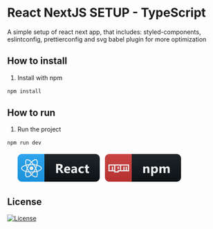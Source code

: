 # React NextJS SETUP - TypeScript

A simple setup of react next app, that includes: styled-components, eslintconfig, prettierconfig and svg babel plugin for more optimization

## How to install

1. Install with npm

```sh
npm install
```

## How to run

1. Run the project

```sh
npm run dev
```

<p>
<img height="20" width="16" src="https://assets.vercel.com/image/upload/v1538361091/repositories/next-js/next-js.png">
<img src="https://raw.githubusercontent.com/8bithemant/8bithemant/master/svg/dev/frameworks/react.svg" alt="react" style="vertical-align:top; margin:4px">
  <img src="https://raw.githubusercontent.com/8bithemant/8bithemant/master/svg/dev/services/npm.svg" alt="npm" style="vertical-align:top; margin:4px">
  <img height="20" width="16" src="https://assets.vercel.com/image/upload/v1538361091/repositories/next-js/next-js.png">
</p>

## License

[![License](http://img.shields.io/:license-mit-blue.svg?style=flat-square)](http://badges.mit-license.org)
